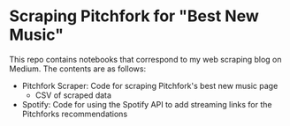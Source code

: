 # Scraping Pitchfork for "Best New Music"
This repo contains notebooks that correspond to my web scraping blog on Medium. The contents are as follows:
- Pitchfork Scraper: Code for scraping Pitchfork's best new music page
  - CSV of scraped data
- Spotify: Code for using the Spotify API to add streaming links for the Pitchforks recommendations

